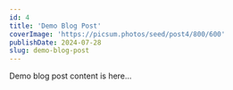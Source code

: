 ```yaml
---
id: 4
title: 'Demo Blog Post'
coverImage: 'https://picsum.photos/seed/post4/800/600'
publishDate: 2024-07-28
slug: demo-blog-post
---
```


Demo blog post content is here...